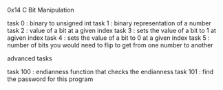 0x14 C Bit Manipulation

task 0 : binary to unsigned int
task 1 : binary representation of a number
task 2 : value of a bit at a given index
task 3 : sets the value of a bit to 1 at agiven index
task 4 : sets the value of a bit to 0 at a given index
task 5 : number of bits you would need to flip to get from one number to another

advanced tasks

task 100 : endianness function that checks the endianness
task 101 : find the password for this program
